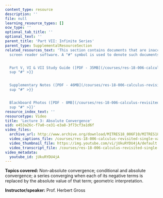 ```yaml
---
content_type: resource
description: ''
file: null
learning_resource_types: []
ocw_type: ''
optional_tab_title: ''
optional_text: ''
parent_title: 'Part VII: Infinite Series'
parent_type: SupplementalResourceSection
related_resources_text: 'This section contains documents that are inaccessible to
  screen reader software. A "#" symbol is used to denote such documents.


  Part V, VI & VII Study Guide ([PDF - 35MB](/courses/res-18-006-calculus-revisited-single-variable-calculus-fall-2010/resources/mitres_18_006_study_5_6_7)){{<
  sup "#" >}}


  Supplementary Notes ([PDF - 46MB](/courses/res-18-006-calculus-revisited-single-variable-calculus-fall-2010/resources/mitres_18_006_supp_notes-1)){{<
  sup "#" >}}


  Blackboard Photos ([PDF - 8MB](/courses/res-18-006-calculus-revisited-single-variable-calculus-fall-2010/resources/mitres_18_006_blackboard-1)){{<
  sup "#" >}}'
resource_index_text: ''
resourcetype: Video
title: 'Lecture 3: Absolute Convergence'
uid: e453a26c-f7a0-ce31-e3a8-3f73cf3a1d6f
video_files:
  archive_url: http://www.archive.org/download/MITRES18_006F10/MITRES18_006F10_26_0703_300k.mp4
  video_captions_file: /courses/res-18-006-calculus-revisited-single-variable-calculus-fall-2010/80dc5294adb95c999b66e330d053a098_jUkuRYDU4jA.vtt
  video_thumbnail_file: https://img.youtube.com/vi/jUkuRYDU4jA/default.jpg
  video_transcript_file: /courses/res-18-006-calculus-revisited-single-variable-calculus-fall-2010/83d17f6ca82d83488277644dfc0c6629_jUkuRYDU4jA.pdf
video_metadata:
  youtube_id: jUkuRYDU4jA
---
```


**Topics covered:** Non-absolute convergence; conditional and absolute convergence; a series converging when each of its negative terms is replaced by the absolute value of that term; geometric interpretation.

**Instructor/speaker:** Prof. Herbert Gross